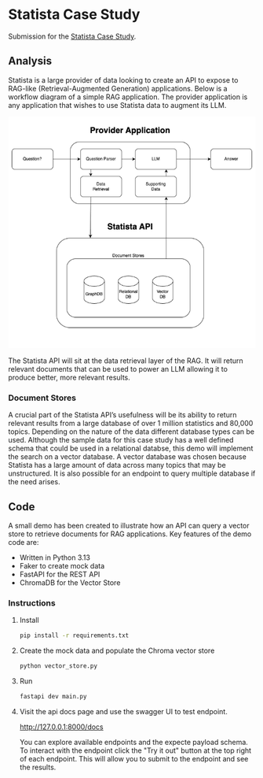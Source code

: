 # Statista Case Study

Submission for the 
[Statista Case Study](docs/Case_Study_-_Software.pdf).

## Analysis

Statista is a large provider of data looking to create an API to expose to RAG-like (Retrieval-Augmented Generation) applications. Below is a workflow diagram of a simple RAG application. The provider application is any application that wishes to use Statista data to augment its LLM.

![Workflow](docs/workflow.png "Workflow")

The Statista API will sit at the data retrieval layer of the RAG. It will return relevant documents that can be used to power an LLM allowing it to produce better, more relevant results.

### Document Stores

A crucial part of the Statista API’s usefulness will be its ability to return relevant results from a large database of over 1 million statistics and 80,000 topics. Depending on the nature of the data different database types can be used. Although the sample data for this case study has a well defined schema that could be used in a relational databse, this demo will implement the search on a vector database. A vector database was chosen because Statista has a large amount of data across many topics that may be unstructured. It is also possible for an endpoint to query multiple database if the need arises.


## Code

A small demo has been created to illustrate how an API can query a vector store to retrieve documents for RAG applications. Key features of the demo code are:

* Written in Python 3.13
* Faker to create mock data
* FastAPI for the REST API
* ChromaDB for the Vector Store

### Instructions

1. Install

    ```bash
    pip install -r requirements.txt
    ```

1. Create the mock data and populate the Chroma vector store

    ```bash
    python vector_store.py
    ```

1. Run

    ```bash
    fastapi dev main.py
    ```

1. Visit the api docs page and use the swagger UI to test endpoint.

    http://127.0.0.1:8000/docs

    You can explore available endpoints and the expecte payload schema. To interact with the endpoint click the "Try it out" button at the top right of each endpoint. This will allow you to submit to the endpoint and see the results.
